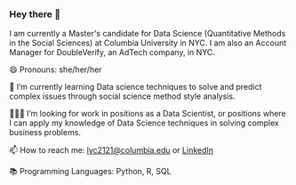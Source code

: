 ### Hey there 👋

I am currently a Master's candidate for Data Science (Quantitative Methods in the Social Sciences) at Columbia University in NYC. I am also an Account Manager for DoubleVerify, an AdTech company, in NYC.

😄 Pronouns: she/her/her

🌱 I’m currently learning Data science techniques to solve and predict complex issues through social science method style analysis.

👩🏻‍💻 I’m looking for work in positions as a Data Scientist, or positions where I can apply my knowledge of Data Science techniques in solving complex business problems.  

📫 How to reach me: lyc2121@columbia.edu or [LinkedIn](https://www.linkedin.com/in/lisa-carle/)

📚 Programming Languages: Python, R, SQL
